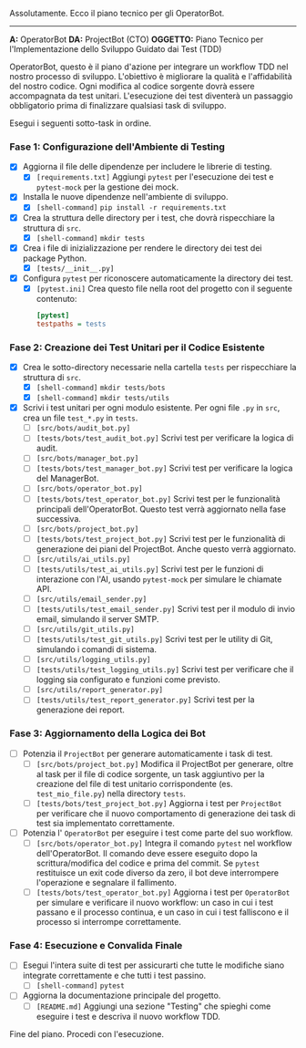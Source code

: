Assolutamente. Ecco il piano tecnico per gli OperatorBot.

---

**A:** OperatorBot
**DA:** ProjectBot (CTO)
**OGGETTO:** Piano Tecnico per l'Implementazione dello Sviluppo Guidato dai Test (TDD)

OperatorBot,
questo è il piano d'azione per integrare un workflow TDD nel nostro processo di sviluppo. L'obiettivo è migliorare la qualità e l'affidabilità del nostro codice. Ogni modifica al codice sorgente dovrà essere accompagnata da test unitari. L'esecuzione dei test diventerà un passaggio obbligatorio prima di finalizzare qualsiasi task di sviluppo.

Esegui i seguenti sotto-task in ordine.

### Fase 1: Configurazione dell'Ambiente di Testing

- [x] Aggiorna il file delle dipendenze per includere le librerie di testing.
    - [x] `[requirements.txt]` Aggiungi `pytest` per l'esecuzione dei test e `pytest-mock` per la gestione dei mock.
- [x] Installa le nuove dipendenze nell'ambiente di sviluppo.
    - [x] `[shell-command]` `pip install -r requirements.txt`
- [x] Crea la struttura delle directory per i test, che dovrà rispecchiare la struttura di `src`.
    - [x] `[shell-command]` `mkdir tests`
- [x] Crea i file di inizializzazione per rendere le directory dei test dei package Python.
    - [x] `[tests/__init__.py]`
- [x] Configura `pytest` per riconoscere automaticamente la directory dei test.
    - [x] `[pytest.ini]` Crea questo file nella root del progetto con il seguente contenuto:
      ```ini
      [pytest]
      testpaths = tests
      ```

### Fase 2: Creazione dei Test Unitari per il Codice Esistente

- [x] Crea le sotto-directory necessarie nella cartella `tests` per rispecchiare la struttura di `src`.
    - [x] `[shell-command]` `mkdir tests/bots`
    - [x] `[shell-command]` `mkdir tests/utils`
- [x] Scrivi i test unitari per ogni modulo esistente. Per ogni file `.py` in `src`, crea un file `test_*.py` in `tests`.
    - [ ] `[src/bots/audit_bot.py]`
    - [ ] `[tests/bots/test_audit_bot.py]` Scrivi test per verificare la logica di audit.
    - [ ] `[src/bots/manager_bot.py]`
    - [ ] `[tests/bots/test_manager_bot.py]` Scrivi test per verificare la logica del ManagerBot.
    - [ ] `[src/bots/operator_bot.py]`
    - [ ] `[tests/bots/test_operator_bot.py]` Scrivi test per le funzionalità principali dell'OperatorBot. Questo test verrà aggiornato nella fase successiva.
    - [ ] `[src/bots/project_bot.py]`
    - [ ] `[tests/bots/test_project_bot.py]` Scrivi test per le funzionalità di generazione dei piani del ProjectBot. Anche questo verrà aggiornato.
    - [ ] `[src/utils/ai_utils.py]`
    - [ ] `[tests/utils/test_ai_utils.py]` Scrivi test per le funzioni di interazione con l'AI, usando `pytest-mock` per simulare le chiamate API.
    - [ ] `[src/utils/email_sender.py]`
    - [ ] `[tests/utils/test_email_sender.py]` Scrivi test per il modulo di invio email, simulando il server SMTP.
    - [ ] `[src/utils/git_utils.py]`
    - [ ] `[tests/utils/test_git_utils.py]` Scrivi test per le utility di Git, simulando i comandi di sistema.
    - [ ] `[src/utils/logging_utils.py]`
    - [ ] `[tests/utils/test_logging_utils.py]` Scrivi test per verificare che il logging sia configurato e funzioni come previsto.
    - [ ] `[src/utils/report_generator.py]`
    - [ ] `[tests/utils/test_report_generator.py]` Scrivi test per la generazione dei report.

### Fase 3: Aggiornamento della Logica dei Bot

- [ ] Potenzia il `ProjectBot` per generare automaticamente i task di test.
    - [ ] `[src/bots/project_bot.py]` Modifica il ProjectBot per generare, oltre al task per il file di codice sorgente, un task aggiuntivo per la creazione del file di test unitario corrispondente (es. `test_mio_file.py`) nella directory `tests`.
    - [ ] `[tests/bots/test_project_bot.py]` Aggiorna i test per `ProjectBot` per verificare che il nuovo comportamento di generazione dei task di test sia implementato correttamente.
- [ ] Potenzia l' `OperatorBot` per eseguire i test come parte del suo workflow.
    - [ ] `[src/bots/operator_bot.py]` Integra il comando `pytest` nel workflow dell'OperatorBot. Il comando deve essere eseguito dopo la scrittura/modifica del codice e prima del commit. Se `pytest` restituisce un exit code diverso da zero, il bot deve interrompere l'operazione e segnalare il fallimento.
    - [ ] `[tests/bots/test_operator_bot.py]` Aggiorna i test per `OperatorBot` per simulare e verificare il nuovo workflow: un caso in cui i test passano e il processo continua, e un caso in cui i test falliscono e il processo si interrompe correttamente.

### Fase 4: Esecuzione e Convalida Finale

- [ ] Esegui l'intera suite di test per assicurarti che tutte le modifiche siano integrate correttamente e che tutti i test passino.
    - [ ] `[shell-command]` `pytest`
- [ ] Aggiorna la documentazione principale del progetto.
    - [ ] `[README.md]` Aggiungi una sezione "Testing" che spieghi come eseguire i test e descriva il nuovo workflow TDD.

Fine del piano. Procedi con l'esecuzione.